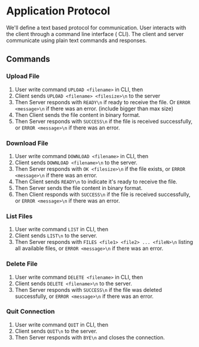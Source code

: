 # Application Protocol

We'll define a text based protocol for communication. User interacts with the client through a command line interface (
CLI). The client and server communicate using plain text commands and responses.

## Commands

### Upload File

1. User write command `UPLOAD <filename>` in CLI, then
2. Client sends `UPLOAD <filename> <filesize>\n` to the server
3. Then Server responds with `READY\n` if ready to receive the file. Or `ERROR <message>\n` if there was an error. (include
bigger than max size)
4. Then Client sends the file content in binary format.
5. Then Server responds with `SUCCESS\n` if the file is received successfully, or `ERROR <message>\n` if there was an
error.

### Download File

1. User write command `DOWNLOAD <filename>` in CLI, then
2. Client sends `DOWNLOAD <filename>\n` to the server.
3. Then Server responds with `OK <filesize>\n` if the file exists, or `ERROR <message>\n` if there was an error.
4. Then Client sends `READY\n` to indicate it's ready to receive the file.
5. Then Server sends the file content in binary format.
6. Then Client responds with `SUCCESS\n` if the file is received successfully, or `ERROR <message>\n` if there was an
error.

### List Files

1. User write command `LIST` in CLI, then
2. Client sends `LIST\n` to the server.
3. Then Server responds with `FILES <file1> <file2> ... <fileN>\n` listing all available files, or `ERROR <message>\n` if
there was an error.

### Delete File

1. User write command `DELETE <filename>` in CLI, then
2. Client sends `DELETE <filename>\n` to the server.
3. Then Server responds with `SUCCESS\n` if the file was deleted successfully, or `ERROR <message>\n` if there was an
error.

### Quit Connection

1. User write command `QUIT` in CLI, then
2. Client sends `QUIT\n` to the server.
3. Then Server responds with `BYE\n` and closes the connection.